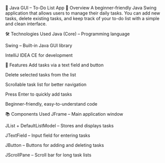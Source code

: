 📝 Java GUI – To-Do List App
📌 Overview
A beginner-friendly Java Swing application that allows users to manage their daily tasks.
You can add new tasks, delete existing tasks, and keep track of your to-do list with a simple and clean interface.

🛠 Technologies Used
Java (Core) – Programming language

Swing – Built-in Java GUI library

IntelliJ IDEA CE for development

🚀 Features
Add tasks via a text field and button

Delete selected tasks from the list

Scrollable task list for better navigation

Press Enter to quickly add tasks

Beginner-friendly, easy-to-understand code

📚 Components Used
JFrame – Main application window

JList + DefaultListModel – Stores and displays tasks

JTextField – Input field for entering tasks

JButton – Buttons for adding and deleting tasks

JScrollPane – Scroll bar for long task lists

